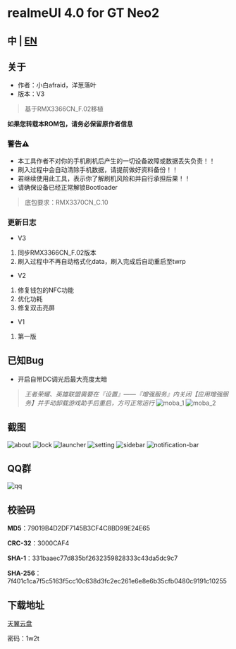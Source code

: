# realmeUI 4.0 for GT Neo2

## 中 | [EN](EN.md)

## 关于
- 作者：小白afraid，洋葱落叶
- 版本：V3
> 基于RMX3366CN_F.02移植

**如果您转载本ROM包，请务必保留原作者信息**

### 警告⚠️
- 本工具作者不对你的手机刷机后产生的一切设备故障或数据丢失负责！！
- 刷入过程中会自动清除手机数据，请提前做好资料备份！！
- 若继续使用此工具，表示你了解刷机风险和并自行承担后果！！
- 请确保设备已经正常解锁Bootloader

> 底包要求：RMX3370CN_C.10

### 更新日志
- V3
1. 同步RMX3366CN_F.02版本
2. 刷入过程中不再自动格式化data，刷入完成后自动重启至twrp

- V2
1. 修复钱包的NFC功能
2. 优化功耗
3. 修复双击亮屏

- V1
1. 第一版

## 已知Bug
- 开启自带DC调光后最大亮度太暗

> *王者荣耀、英雄联盟需要在『设置』——『增强服务』内关闭【应用增强服务】并手动卸载游戏助手后重启，方可正常运行*
![moba_1](moba_1.jpg)
![moba_2](moba_2.jpg)

## 截图
![about](0.jpg)
![lock](1.jpg)
![launcher](2.jpg)
![setting](3.jpg)
![sidebar](4.jpg)
![notification-bar](5.jpg)

## QQ群
![qq](realme_ycly.png)

## 校验码

**MD5**：79019B4D2DF7145B3CF4C8BD99E24E65

**CRC-32**：3000CAF4

**SHA-1**：331baaec77d835bf2632359828333c43da5dc9c7

**SHA-256**：7f401c1ca7f5c5163f5cc10c638d3fc2ec261e6e8e6b35cfb0480c9191c10255

## 下载地址
[天翼云盘](https://cloud.189.cn/t/7fMZziruAfAz)

密码：1w2t
